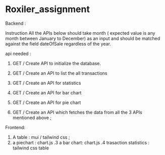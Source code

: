 # Roxiler_assignment

Backend :

Instruction
All the APIs below should take month ( expected value is any month between
January to December) as an input and should be matched against the field
dateOfSale regardless of the year.

api needed :

1. GET / Create API to initialize the database.

2. GET / Create an API to list the all transactions

3. GET / Create an API for statistics

4. GET / Create an API for bar chart

5. GET / Create an API for pie chart

6. GET / Create an API which fetches the data from all the 3 APIs mentioned above ;

Frontend:

1. A table : mui / tailwind css ;
2. a piechart : chart.js
   .3 a bar chart: chart.js
   .4 trasaction statistics : tailwind css table
